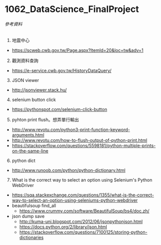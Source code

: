 # 1062_DataScience_FinalProject


###### 參考資料
 1. 地震中心
   - https://scweb.cwb.gov.tw/Page.aspx?ItemId=20&loc=tw&adv=1
 2. 觀測資料查詢
   - https://e-service.cwb.gov.tw/HistoryDataQuery/
 3. JSON viewer
   - http://jsonviewer.stack.hu/
 4. selenium button click
   - https://pythonspot.com/selenium-click-button
 5. pyhton print flush。想弄單行輸出
   -  http://www.revotu.com/python3-print-function-keyword-arguments.html
   - http://www.revotu.com/how-to-flush-output-of-python-print.html
   - https://stackoverflow.com/questions/5598181/python-multiple-prints-on-the-same-line
 6. python dict
   - http://www.runoob.com/python/python-dictionary.html
 7. What is the correct way to select an option using Selenium's Python WebDriver
   - https://sqa.stackexchange.com/questions/1355/what-is-the-correct-way-to-select-an-option-using-seleniums-python-webdriver
 - beautifulsoup find_all
   - https://www.crummy.com/software/BeautifulSoup/bs4/doc.zh/
 - json dump save
   - http://kuma-uni.blogspot.com/2012/06/jsonpythonjson.html
   - https://docs.python.org/2/library/json.html
   - https://stackoverflow.com/questions/7100125/storing-python-dictionaries
